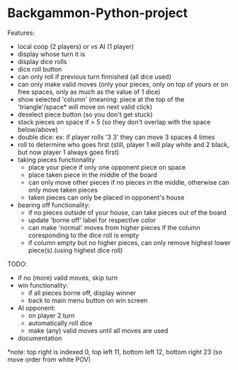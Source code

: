 # Backgammon-Python-project

Features:
- local coop (2 players) or vs AI (1 player)
- display whose turn it is
- display dice rolls
- dice roll button
- can only roll if previous turn finnished (all dice used)
- can only make valid moves (only your pieces, only on top of yours or on free spaces, only as much as the value of 1 dice)
- show selected 'column' (meaning: piece at the top of the 'triangle'/space* will move on next valid click)
- deselect piece button (so you don't get stuck)
- stack pieces on space if > 5 (so they don't overlap with the space below/above)
- double dice: ex: if player rolls '3 3' they can move 3 spaces 4 times
- roll to determine who goes first (still, player 1 will play white and 2 black, but now player 1 always goes first)
- taking pieces functionality
	- place your piece if only one opponent piece on space
	- place taken piece in the middle of the board
	- can only move other pieces if no pieces in the middle, otherwise can only move taken pieces
	- taken pieces can only be placed in opponent's house
- bearing off functionality:
	- if no pieces outside of your house, can take pieces out of the board
	- update 'borne off' label for respective color
	- can make 'normal' moves from higher pieces if the column coresponding to the dice roll is empty
	- if column empty but no higher pieces, can only remove highest lower piece(s) (using highest dice roll)


TODO:
- if no (more) valid moves, skip turn
- win functionality:
	- if all pieces borne off, display winner
	- back to main menu button on win screen
- AI opponent:
	- on player 2 turn
	- automatically roll dice 
	- make (any) valid moves until all moves are used
- documentation

*note: top right is indexed 0, top left 11, bottom left 12, bottom right 23 (so move order from white POV)
